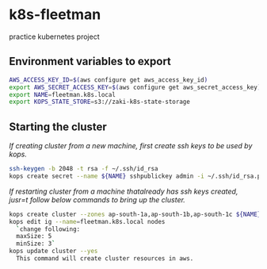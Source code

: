 # k8s-fleetman
practice kubernetes project

## Environment variables to export
  ```bash
  AWS_ACCESS_KEY_ID=$(aws configure get aws_access_key_id)
  export AWS_SECRET_ACCESS_KEY=$(aws configure get aws_secret_access_key)
  export NAME=fleetman.k8s.local
  export KOPS_STATE_STORE=s3://zaki-k8s-state-storage
  ```

## Starting the cluster
  _If creating cluster from a new machine, first create ssh keys to be used by kops._
  ```bash
  ssh-keygen -b 2048 -t rsa -f ~/.ssh/id_rsa
  kops create secret --name ${NAME} sshpublickey admin -i ~/.ssh/id_rsa.pub
  ```
  _If restarting cluster from a machine thatalready has ssh keys created, jusr=t follow below commands to bring up the cluster._
  ```bash
  kops create cluster --zones ap-south-1a,ap-south-1b,ap-south-1c ${NAME}
  kops edit ig --name=fleetman.k8s.local nodes
    `change following:
    maxSize: 5
    minSize: 3`
  kops update cluster --yes
    This command will create cluster resources in aws.
  ```